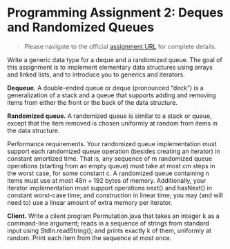 # Programming Assignment 2: Deques and Randomized Queues

> Please navigate to the official [assignment URL](http://coursera.cs.princeton.edu/algs4/assignments/queues.html) for complete details.

Write a generic data type for a deque and a randomized queue. The goal of this assignment is to implement elementary data structures using arrays and linked lists, and to introduce you to generics and iterators.

**Dequeue.**
A double-ended queue or deque (pronounced “deck”) is a generalization of a stack and a queue that supports adding and removing items from either the front or the back of the data structure.

**Randomized queue.**
A randomized queue is similar to a stack or queue, except that the item removed is chosen uniformly at random from items in the data structure.

Performance requirements.  Your randomized queue implementation must support each randomized queue operation (besides creating an iterator) in constant amortized time. That is, any sequence of m randomized queue operations (starting from an empty queue) must take at most cm steps in the worst case, for some constant c. A randomized queue containing n items must use at most 48n + 192 bytes of memory. Additionally, your iterator implementation must support operations next() and hasNext() in constant worst-case time; and construction in linear time; you may (and will need to) use a linear amount of extra memory per iterator.

**Client.** Write a client program Permutation.java that takes an integer k as a command-line argument; reads in a sequence of strings from standard input using StdIn.readString(); and prints exactly k of them, uniformly at random. Print each item from the sequence at most once.